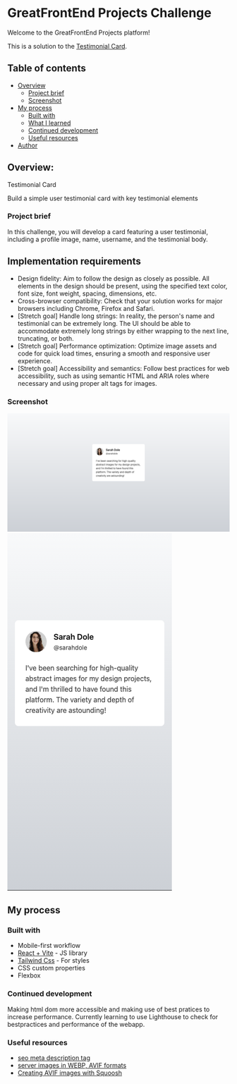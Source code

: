 # GreatFrontEnd Projects Challenge

Welcome to the GreatFrontEnd Projects platform!

This is a solution to the [Testimonial Card](https://www.greatfrontend.com/projects/challenges/testimonial-card/completion).

## Table of contents

- [Overview](#overview)
  - [Project brief](#project-brief)
  - [Screenshot](#screenshot)
- [My process](#my-process)
  - [Built with](#built-with)
  - [What I learned](#what-i-learned)
  - [Continued development](#continued-development)
  - [Useful resources](#useful-resources)
- [Author](#author)

## Overview:

Testimonial Card

Build a simple user testimonial card with key testimonial elements

### Project brief

In this challenge, you will develop a card featuring a user testimonial, including a profile image, name, username, and the testimonial body.

## Implementation requirements

- Design fidelity: Aim to follow the design as closely as possible. All elements in the design should be present, using the specified text color, font size, font weight, spacing, dimensions, etc.
- Cross-browser compatibility: Check that your solution works for major browsers including Chrome, Firefox and Safari.
- [Stretch goal] Handle long strings: In reality, the person's name and testimonial can be extremely long. The UI should be able to accommodate extremely long strings by either wrapping to the next line, truncating, or both.
- [Stretch goal] Performance optimization: Optimize image assets and code for quick load times, ensuring a smooth and responsive user experience.
- [Stretch goal] Accessibility and semantics: Follow best practices for web accessibility, such as using semantic HTML and ARIA roles where necessary and using proper alt tags for images.

### Screenshot

![Solution to Desktop design](design/desktop-solution.png)
![Solution to Mobile design](design/mobile-solution.png)

## My process

### Built with

- Mobile-first workflow
- [React + Vite](https://reactjs.org/) - JS library
- [Tailwind Css](https://tailwindcss.com/) - For styles
- CSS custom properties
- Flexbox

### Continued development

Making html dom more accessible and making use of best pratices to increase performance. Currently learning to use Lighthouse to check for bestpractices and performance of the webapp.

### Useful resources

- [seo meta description tag](https://developer.chrome.com/docs/lighthouse/seo/meta-description)
- [server images in WEBP, AVIF formats](https://developer.chrome.com/docs/lighthouse/performance/uses-webp-images)
- [Creating AVIF images with Squoosh](https://codelabs.developers.google.com/codelabs/avif#0)
